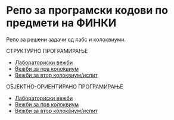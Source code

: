 # Репо за програмски кодови по предмети на ФИНКИ

Репо за решени задачи од лабс и колоквиуми.

СТРУКТУРНО ПРОГРАМИРАЊЕ
- [Лабораториски вежби](https://github.com/biv2101/FINKI/tree/main/SP/Lab)
- [Вежби за прв колоквиум](https://github.com/biv2101/FINKI/tree/main/SP/Vezbi_I_Kol)
- [Вежби за втор колоквиум/испит](https://github.com/biv2101/FINKI/tree/main/SP/Vezbi_II_Kol)

ОБЈЕКТНО-ОРИЕНТИРАНО ПРОГРАМИРАЊЕ
- [Лабораториски вежби](https://github.com/biv2101/FINKI/tree/main/OOP/Lab)
- [Вежби за прв колоквиум](https://github.com/biv2101/FINKI/tree/main/OOP/Vezbi_I_Kol)
- [Вежби за втор колоквиум/испит](https://github.com/biv2101/FINKI/tree/main/OOP/Vezbi_II_Kol)
